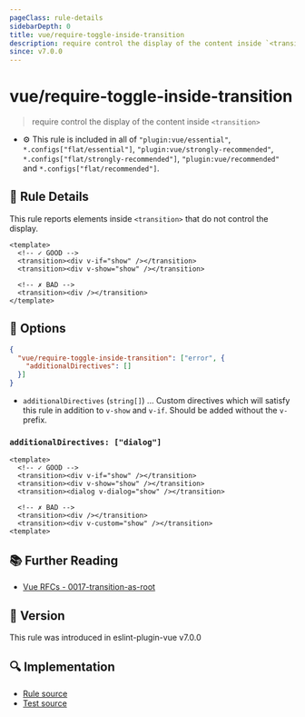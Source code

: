 ```yaml
---
pageClass: rule-details
sidebarDepth: 0
title: vue/require-toggle-inside-transition
description: require control the display of the content inside `<transition>`
since: v7.0.0
---
```


# vue/require-toggle-inside-transition

> require control the display of the content inside `<transition>`

- :gear: This rule is included in all of `"plugin:vue/essential"`, `*.configs["flat/essential"]`, `"plugin:vue/strongly-recommended"`, `*.configs["flat/strongly-recommended"]`, `"plugin:vue/recommended"` and `*.configs["flat/recommended"]`.

## :book: Rule Details

This rule reports elements inside `<transition>` that do not control the display.

<eslint-code-block :rules="{'vue/require-toggle-inside-transition': ['error']}">

```vue
<template>
  <!-- ✓ GOOD -->
  <transition><div v-if="show" /></transition>
  <transition><div v-show="show" /></transition>

  <!-- ✗ BAD -->
  <transition><div /></transition>
</template>
```

</eslint-code-block>

## :wrench: Options

```json
{
  "vue/require-toggle-inside-transition": ["error", {
    "additionalDirectives": []
  }]
}
```

- `additionalDirectives` (`string[]`) ... Custom directives which will satisfy this rule in addition to `v-show` and `v-if`. Should be added without the `v-` prefix.

### `additionalDirectives: ["dialog"]`

<eslint-code-block :rules="{'vue/require-toggle-inside-transition': ['error', {additionalDirectives: ['dialog']}]}">

```vue
<template>
  <!-- ✓ GOOD -->
  <transition><div v-if="show" /></transition>
  <transition><div v-show="show" /></transition>
  <transition><dialog v-dialog="show" /></transition>

  <!-- ✗ BAD -->
  <transition><div /></transition>
  <transition><div v-custom="show" /></transition>
<template>
```

</eslint-code-block>

## :books: Further Reading

- [Vue RFCs - 0017-transition-as-root](https://github.com/vuejs/rfcs/blob/master/active-rfcs/0017-transition-as-root.md)

## :rocket: Version

This rule was introduced in eslint-plugin-vue v7.0.0

## :mag: Implementation

- [Rule source](https://github.com/vuejs/eslint-plugin-vue/blob/master/lib/rules/require-toggle-inside-transition.js)
- [Test source](https://github.com/vuejs/eslint-plugin-vue/blob/master/tests/lib/rules/require-toggle-inside-transition.js)
